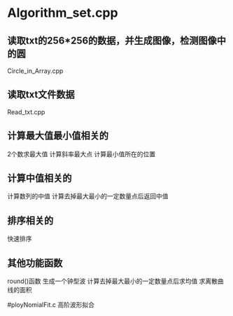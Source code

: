 # Algorithm_set.cpp
## 读取txt的256*256的数据，并生成图像，检测图像中的圆
Circle_in_Array.cpp
## 读取txt文件数据
Read_txt.cpp
## 计算最大值最小值相关的
2个数求最大值
计算斜率最大点
计算最小值所在的位置

## 计算中值相关的
计算数列的中值
计算去掉最大最小的一定数量点后返回中值

## 排序相关的
快速排序

## 其他功能函数
round()函数
生成一个钟型波
计算去掉最大最小的一定数量点后求均值
求离散曲线的面积

#ployNomialFit.c
高阶波形拟合

